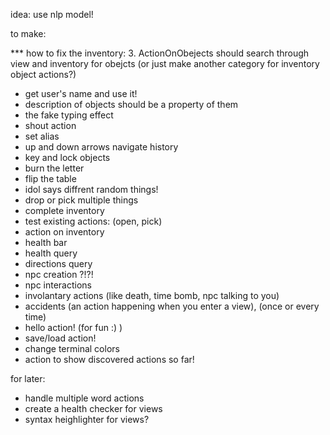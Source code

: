 idea:
    use nlp model!

to make:

*** how to fix the inventory:
3. ActionOnObejects should search through view and inventory for obejcts
(or just make another category for inventory object actions?)

- get user's name and use it!
- description of objects should be a property of them
- the fake typing effect
- shout action
- set alias
- up and down arrows navigate history
- key and lock objects
- burn the letter
- flip the table
- idol says diffrent random things!
- drop or pick multiple things
- complete inventory
- test existing actions: (open, pick)
- action on inventory
- health bar
- health query
- directions query
- npc creation ?!?!
- npc interactions
- involantary actions (like death, time bomb, npc talking to you)
- accidents (an action happening when you enter a view), (once or every time)
- hello action! (for fun :) )
- save/load action!
- change terminal colors
- action to show discovered actions so far!

for later:
- handle multiple word actions
- create a health checker for views
- syntax heighlighter for views?
